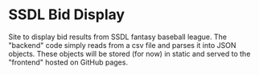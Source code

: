 # SSDL Bid Display
Site to display bid results from SSDL fantasy baseball league.  The "backend" code simply reads from a csv file and parses it into JSON objects.  These objects will be stored (for now) in static and served to the "frontend" hosted on GitHub pages.
